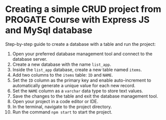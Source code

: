 # Creating a simple CRUD project from PROGATE Course with Express JS and MySql database

Step-by-step guide to create a database with a table and run the project:

1. Open your preferred database management tool and connect to the database server.
2. Create a new database with the name `list_app`.
3. Inside the `list_app` database, create a new table named `items`.
4. Add two columns to the `items` table: `ID` and `NAME`.
5. Set the `ID` column as the primary key and enable auto-increment to automatically generate a unique value for each new record.
6. Set the `NAME` column as a `varchar` data type to store text values.
7. Save the changes to the table and exit the database management tool.
8. Open your project in a code editor or IDE.
9. In the terminal, navigate to the project directory.
10. Run the command `npm start` to start the project.